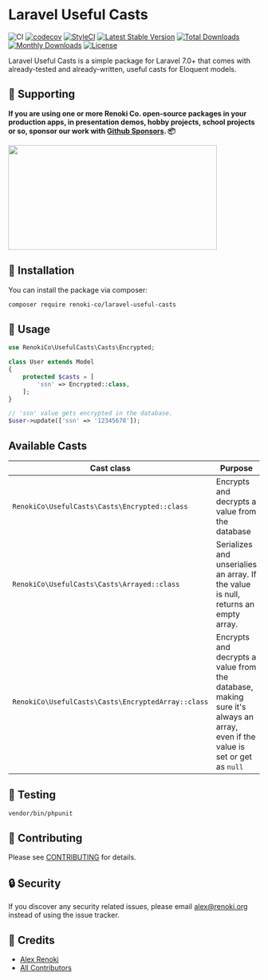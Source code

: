 Laravel Useful Casts
====================

![CI](https://github.com/renoki-co/laravel-useful-casts/workflows/CI/badge.svg?branch=master)
[![codecov](https://codecov.io/gh/renoki-co/laravel-useful-casts/branch/master/graph/badge.svg)](https://codecov.io/gh/renoki-co/laravel-useful-casts/branch/master)
[![StyleCI](https://github.styleci.io/repos/302723910/shield?branch=master)](https://github.styleci.io/repos/302723910)
[![Latest Stable Version](https://poser.pugx.org/renoki-co/laravel-useful-casts/v/stable)](https://packagist.org/packages/renoki-co/laravel-useful-casts)
[![Total Downloads](https://poser.pugx.org/renoki-co/laravel-useful-casts/downloads)](https://packagist.org/packages/renoki-co/laravel-useful-casts)
[![Monthly Downloads](https://poser.pugx.org/renoki-co/laravel-useful-casts/d/monthly)](https://packagist.org/packages/renoki-co/laravel-useful-casts)
[![License](https://poser.pugx.org/renoki-co/laravel-useful-casts/license)](https://packagist.org/packages/renoki-co/laravel-useful-casts)

Laravel Useful Casts is a simple package for Laravel 7.0+ that comes with already-tested and already-written, useful casts for Eloquent models.

## 🤝 Supporting

**If you are using one or more Renoki Co. open-source packages in your production apps, in presentation demos, hobby projects, school projects or so, sponsor our work with [Github Sponsors](https://github.com/sponsors/rennokki). 📦**

[<img src="https://github-content.s3.fr-par.scw.cloud/static/26.jpg" height="210" width="418" />](https://github-content.renoki.org/github-repo/26)

## 🚀 Installation

You can install the package via composer:

```bash
composer require renoki-co/laravel-useful-casts
```

## 🙌 Usage

```php
use RenokiCo\UsefulCasts\Casts\Encrypted;

class User extends Model
{
    protected $casts = [
        'ssn' => Encrypted::class,
    ];
}

// 'ssn' value gets encrypted in the database.
$user->update(['ssn' => '12345678']);
```

## Available Casts

| Cast class | Purpose |
|------------|---------|
| `RenokiCo\UsefulCasts\Casts\Encrypted::class` | Encrypts and decrypts a value from the database |
| `RenokiCo\UsefulCasts\Casts\Arrayed::class` | Serializes and unserialies an array. If the value is null, returns an empty array. |
| `RenokiCo\UsefulCasts\Casts\EncryptedArray::class` | Encrypts and decrypts a value from the database, making sure it's always an array, even if the value is set or get as `null` |

## 🐛 Testing

``` bash
vendor/bin/phpunit
```

## 🤝 Contributing

Please see [CONTRIBUTING](CONTRIBUTING.md) for details.

## 🔒  Security

If you discover any security related issues, please email alex@renoki.org instead of using the issue tracker.

## 🎉 Credits

- [Alex Renoki](https://github.com/rennokki)
- [All Contributors](../../contributors)
